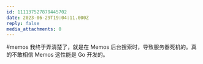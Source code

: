 ```yaml
---
id: 111137527879445702
date: 2023-06-29T19:04:11.000Z
reply: false
media_attachments: 0
---
```


#memos 我终于弄清楚了，就是在 Memos 后台搜索时，导致服务器死机的。真的不敢相信 Memos 这性能是 Go 开发的。

